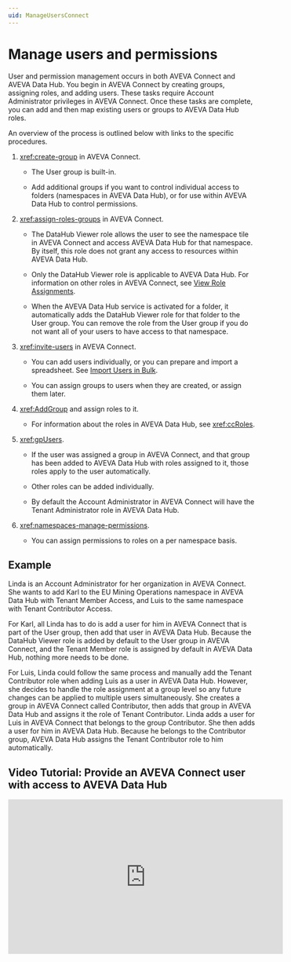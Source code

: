 ```yaml
---
uid: ManageUsersConnect
---
```


# Manage users and permissions

User and permission management occurs in both AVEVA Connect and AVEVA Data Hub. You begin in AVEVA Connect by creating groups, assigning roles, and adding users. These tasks require Account Administrator privileges in AVEVA Connect. Once these tasks are complete, you can add and then map existing users or groups to AVEVA Data Hub roles.

An overview of the process is outlined below with links to the specific procedures.

1. <xref:create-group> in AVEVA Connect.

   - The User group is built-in.

   - Add additional groups if you want to control individual access to folders (namespaces in AVEVA Data Hub), or for use within AVEVA Data Hub to control permissions.

1. <xref:assign-roles-groups> in AVEVA Connect.

   - The DataHub Viewer role allows the user to see the namespace tile in AVEVA Connect and access AVEVA Data Hub for that namespace. By itself, this role does not grant any access to resources within AVEVA Data Hub.

   - Only the DataHub Viewer role is applicable to AVEVA Data Hub. For information on other roles in AVEVA Connect, see [View Role Assignments](https://help.connect.aveva.com/#/home/885637/10/11).

   - When the AVEVA Data Hub service is activated for a folder, it automatically adds the DataHub Viewer role for that folder to the User group. You can remove the role from the User group if you do not want all of your users to have access to that namespace.

1. <xref:invite-users> in AVEVA Connect.

   - You can add users individually, or you can prepare and import a spreadsheet. See [Import Users in Bulk](https://help.connect.aveva.com/#/home/885599/10/11).

   - You can assign groups to users when they are created, or assign them later.

1. <xref:AddGroup> and assign roles to it.

   - For information about the roles in AVEVA Data Hub, see <xref:ccRoles>.

1. <xref:gpUsers>.

   - If the user was assigned a group in AVEVA Connect, and that group has been added to AVEVA Data Hub with roles assigned to it, those roles apply to the user automatically.

   - Other roles can be added individually.

   - By default the Account Administrator in AVEVA Connect will have the Tenant Administrator role in AVEVA Data Hub.

1. <xref:namespaces-manage-permissions>.

    - You can assign permissions to roles on a per namespace basis.

## Example

Linda is an Account Administrator for her organization in AVEVA Connect. She wants to add Karl to the EU Mining Operations namespace in AVEVA Data Hub with Tenant Member Access, and Luis to the same namespace with Tenant Contributor Access.

For Karl, all Linda has to do is add a user for him in AVEVA Connect that is part of the User group, then add that user in AVEVA Data Hub. Because the DataHub Viewer role is added by default to the User group in AVEVA Connect, and the Tenant Member role is assigned by default in AVEVA Data Hub, nothing more needs to be done.

For Luis, Linda could follow the same process and manually add the Tenant Contributor role when adding Luis as a user in AVEVA Data Hub. However, she decides to handle the role assignment at a group level so any future changes can be applied to multiple users simultaneously. She creates a group in AVEVA Connect called Contributor, then adds that group in AVEVA Data Hub and assigns it the role of Tenant Contributor. Linda adds a user for Luis in AVEVA Connect that belongs to the group Contributor. She then adds a user for him in AVEVA Data Hub. Because he belongs to the Contributor group, AVEVA Data Hub assigns the Tenant Contributor role to him automatically.

## Video Tutorial: Provide an AVEVA Connect user with access to AVEVA Data Hub

<iframe width="560" height="315" src="https://www.youtube.com/embed/zHvBFNIfIGA" title="YouTube video player" frameborder="0" allow="accelerometer; autoplay; clipboard-write; encrypted-media; gyroscope; picture-in-picture; web-share" allowfullscreen></iframe>
